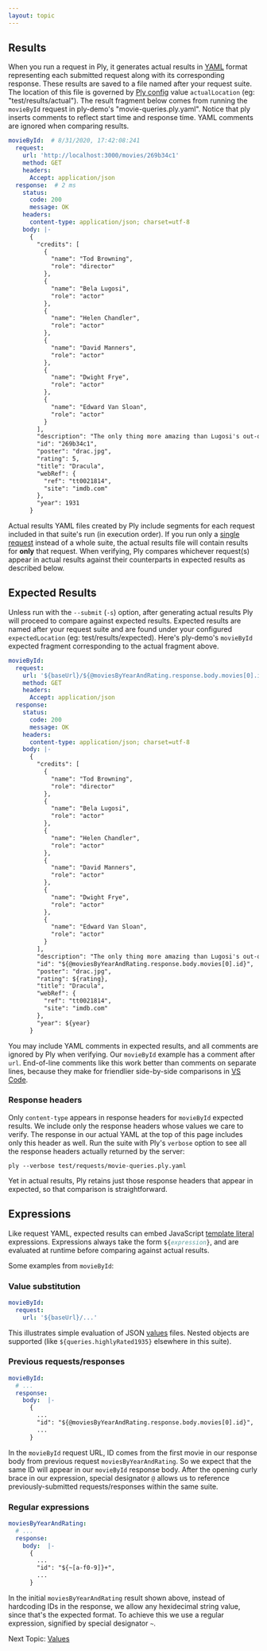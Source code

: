```yaml
---
layout: topic
---
```

## Results
When you run a request in Ply, it generates actual results in [YAML](http://yaml.org/) format representing
each submitted request along with its corresponding response. These results are saved to a file named after your request
suite. The location of this file is governed by [Ply config](config) value `actualLocation` (eg: "test/results/actual").
The result fragment below comes from running the `movieById` request in ply-demo's "movie-queries.ply.yaml". Notice that 
ply inserts comments to reflect start time and response time. YAML comments are ignored when comparing results.
```yaml
movieById:  # 8/31/2020, 17:42:08:241
  request:
    url: 'http://localhost:3000/movies/269b34c1'
    method: GET
    headers:
      Accept: application/json
  response:  # 2 ms
    status:
      code: 200
      message: OK
    headers:
      content-type: application/json; charset=utf-8
    body: |-
      {
        "credits": [
          {
            "name": "Tod Browning",
            "role": "director"
          },
          {
            "name": "Bela Lugosi",
            "role": "actor"
          },
          {
            "name": "Helen Chandler",
            "role": "actor"
          },
          {
            "name": "David Manners",
            "role": "actor"
          },
          {
            "name": "Dwight Frye",
            "role": "actor"
          },
          {
            "name": "Edward Van Sloan",
            "role": "actor"
          }
        ],
        "description": "The only thing more amazing than Lugosi's out-of-body performance is the fact that the finest horror movie ever made was filmed within 2 years of the advent of talking pictures.",
        "id": "269b34c1",
        "poster": "drac.jpg",
        "rating": 5,
        "title": "Dracula",
        "webRef": {
          "ref": "tt0021814",
          "site": "imdb.com"
        },
        "year": 1931
      }
```
Actual results YAML files created by Ply include segments for each request included in that suite's run (in execution order). If you run 
only a [single request](requests#run-a-single-request) instead of a whole suite, the actual results file will contain results for **only**
that request. When verifying, Ply compares whichever request(s) appear in actual results against their counterparts in expected results
as described below.

## Expected Results
Unless run with the `--submit` (`-s`) option, after generating actual results Ply will proceed to compare against
expected results. Expected results are named after your request suite and are found under your configured `expectedLocation`
(eg: test/results/expected). Here's ply-demo's `movieById` expected fragment corresponding to the actual fragment above.
```yaml
movieById:
  request:
    url: '${baseUrl}/${@moviesByYearAndRating.response.body.movies[0].id}' # id from previous response
    method: GET
    headers:
      Accept: application/json
  response:
    status:
      code: 200
      message: OK
    headers:
      content-type: application/json; charset=utf-8
    body: |-
      {
        "credits": [
          {
            "name": "Tod Browning",
            "role": "director"
          },
          {
            "name": "Bela Lugosi",
            "role": "actor"
          },
          {
            "name": "Helen Chandler",
            "role": "actor"
          },
          {
            "name": "David Manners",
            "role": "actor"
          },
          {
            "name": "Dwight Frye",
            "role": "actor"
          },
          {
            "name": "Edward Van Sloan",
            "role": "actor"
          }
        ],
        "description": "The only thing more amazing than Lugosi's out-of-body performance is the fact that the finest horror movie ever made was filmed within 2 years of the advent of talking pictures.",
        "id": "${@moviesByYearAndRating.response.body.movies[0].id}",
        "poster": "drac.jpg",
        "rating": ${rating},
        "title": "Dracula",
        "webRef": {
          "ref": "tt0021814",
          "site": "imdb.com"
        },
        "year": ${year}
      }
```
You may include YAML comments in expected results, and all comments are ignored by Ply when verifying. Our `movieById`
example has a comment after `url`. End-of-line comments like this work better than comments on separate lines, because 
they make for friendlier side-by-side comparisons in [VS Code]().

### Response headers
Only `content-type` appears in response headers for `movieById` expected results. We include only the response headers
whose values we care to verify. The response in our actual YAML at the top of this page includes only this header as well.
Run the suite with Ply's `verbose` option to see all the response headers actually returned by the server:
```
ply --verbose test/requests/movie-queries.ply.yaml
```
Yet in actual results, Ply retains just those response headers that appear in expected, so that comparison is straightforward.

## Expressions
Like request YAML, expected results can embed JavaScript [template literal](https://developer.mozilla.org/en-US/docs/Web/JavaScript/Reference/Template_literals) 
expressions. Expressions always take the form <code class="language-plaintext highlighter-rouge">${<i><span style="color:#5f9ea0;">expression</span></i>}</code>,
and are evaluated at runtime before comparing against actual results.

Some examples from `movieById`:
### Value substitution
```yaml
movieById:
  request:
    url: '${baseUrl}/...'
```
This illustrates simple evaluation of JSON [values](values) files. Nested objects are supported (like `${queries.highlyRated1935}` 
elsewhere in this suite).
### Previous requests/responses
```yaml
movieById:
  # ...
  response:
    body:  |-
      {
        ...
        "id": "${@moviesByYearAndRating.response.body.movies[0].id}",
        ...
      }
```
In the `movieById` request URL, ID comes from the first movie in our response body from previous request `moviesByYearAndRating`.
So we expect that the same ID will appear in our `movieById` response body. After the opening curly brace in our expression, 
special designator `@` allows us to reference previously-submitted requests/responses within the same suite.
### Regular expressions
```yaml
moviesByYearAndRating:
  # ...
  response:
    body:  |-
      {
        ...
        "id": "${~[a-f0-9]}+",
        ...
      }
```
In the initial `moviesByYearAndRating` result shown above, instead of hardcoding IDs in the response, we allow
any hexidecimal string value, since that's the expected format. To achieve this we use a regular expression, signified by 
special designator `~`.

Next Topic: [Values](values)
